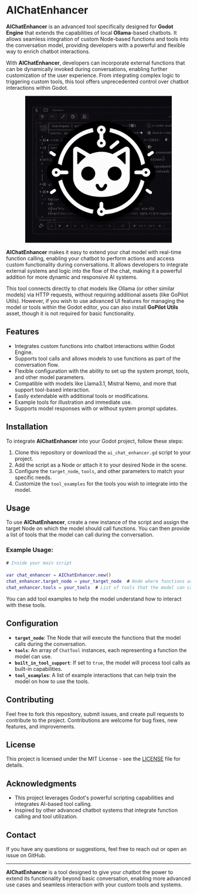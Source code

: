 # AIChatEnhancer

**AIChatEnhancer** is an advanced tool specifically designed for **Godot Engine** that extends the capabilities of local **Ollama**-based chatbots. It allows seamless integration of custom Node-based functions and tools into the conversation model, providing developers with a powerful and flexible way to enrich chatbot interactions.

With **AIChatEnhancer**, developers can incorporate external functions that can be dynamically invoked during conversations, enabling further customization of the user experience. From integrating complex logic to triggering custom tools, this tool offers unprecedented control over chatbot interactions within Godot.


<p align="center">
  
<img src="AI-Chat-Enhacer.png" alt="AI-Chat-Enhacer" width="400"/>

</p>


**AIChatEnhancer** makes it easy to extend your chat model with real-time function calling, enabling your chatbot to perform actions and access custom functionality during conversations. It allows developers to integrate external systems and logic into the flow of the chat, making it a powerful addition for more dynamic and responsive AI systems.

This tool connects directly to chat models like Ollama (or other similar models) via HTTP requests, without requiring additional assets (like GoPilot Utils). However, if you wish to use advanced UI features for managing the model or tools within the Godot editor, you can also install **GoPilot Utils** asset, though it is not required for basic functionality.

## Features
- Integrates custom functions into chatbot interactions within Godot Engine.
- Supports tool calls and allows models to use functions as part of the conversation flow.
- Flexible configuration with the ability to set up the system prompt, tools, and other model parameters.
- Compatible with models like Llama3.1, Mistral Nemo, and more that support tool-based interaction.
- Easily extendable with additional tools or modifications.
- Example tools for illustration and immediate use.
- Supports model responses with or without system prompt updates.


## Installation

To integrate **AIChatEnhancer** into your Godot project, follow these steps:

1. Clone this repository or download the `ai_chat_enhancer.gd` script to your project.
2. Add the script as a Node or attach it to your desired Node in the scene.
3. Configure the `target_node`, `tools`, and other parameters to match your specific needs.
4. Customize the `tool_examples` for the tools you wish to integrate into the model.

## Usage

To use **AIChatEnhancer**, create a new instance of the script and assign the target Node on which the model should call functions. You can then provide a list of tools that the model can call during the conversation.

### Example Usage:

```gd
# Inside your main script

var chat_enhancer = AIChatEnhancer.new()
chat_enhancer.target_node = your_target_node  # Node where functions are executed
chat_enhancer.tools = your_tools  # List of tools that the model can call
```

You can add tool examples to help the model understand how to interact with these tools.

## Configuration

- **`target_node`**: The Node that will execute the functions that the model calls during the conversation.
- **`tools`**: An array of `ChatTool` instances, each representing a function the model can use.
- **`built_in_tool_support`**: If set to `true`, the model will process tool calls as built-in capabilities.
- **`tool_examples`**: A list of example interactions that can help train the model on how to use the tools.

## Contributing

Feel free to fork this repository, submit issues, and create pull requests to contribute to the project. Contributions are welcome for bug fixes, new features, and improvements.

## License

This project is licensed under the MIT License - see the [LICENSE](LICENSE) file for details.

## Acknowledgments

- This project leverages Godot's powerful scripting capabilities and integrates AI-based tool calling.
- Inspired by other advanced chatbot systems that integrate function calling and tool utilization.

## Contact

If you have any questions or suggestions, feel free to reach out or open an issue on GitHub.

---

**AIChatEnhancer** is a tool designed to give your chatbot the power to extend its functionality beyond basic conversation, enabling more advanced use cases and seamless interaction with your custom tools and systems.
